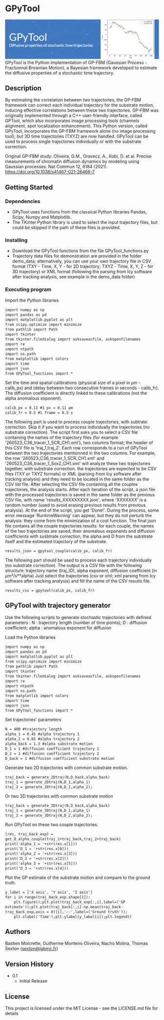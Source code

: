 # GPyTool
![Header](./Github_GPyTool_banner_v2.png)
GPyTool is the Python implementation of GP-FBM (Gaussian Process - Fractionnal Brownian Motion), a Bayesian framework developed to estimate the diffusive properties of a stochastic time trajectory.

## Description

By estimating the correlation between two trajectories, the GP-FBM framework can correct each individual trajectory for the substrate motion, inducing effective correlations between these two trajectories. GP-FBM was originally implemented through a C++ user-friendly interface, called GPTool, which also incorporates image processing tools (channels alignment, spot localization enhancement). This Python version, called GPyTool, incorporates the GP-FBM framework alone (no image processing tool); but 3D time trajectories (TXYZ) are now handled. GPyTool can be used to process single trajectories individually or with the substrate correction.

Original GP-FBM study: Oliveira, G.M., Oravecz, A., Kobi, D. et al. Precise measurements of chromatin diffusion dynamics by modeling using Gaussian processes. Nat Commun 12, 6184 (2021). https://doi.org/10.1038/s41467-021-26466-7

## Getting Started

### Dependencies

* GPyTool uses functions from the classical Python libraries Pandas, Scipy, Numpy and Matplotlib.
* The TKinter Python library is used to select the input trajectory files, but could be skipped if the path of these files is provided.

### Installing

* Download the GPyTool functions from the file GPyTool_functions.py
* Trajectory data files for demonstration are provided in the folder demo_data; alternatively, you can use your own trajectory file in CSV format (TXY - Time, X, Y - for 2D trajectory; TXYZ - Time, X, Y, Z - for 3D trajectory) or XML format (following the parsing from Icy software after tracking analysis, see example in the demo_data folder)

### Executing program

Import the Python libraries
```
import numpy as np
import pandas as pd
import matplotlib.pyplot as plt
from scipy.optimize import minimize
from pathlib import Path
import tkinter
from tkinter.filedialog import asksaveasfile, askopenfilenames
import re
import ntpath
import os.path
from matplotlib import colors
import time
import json
from GPyTool_functions import *
```
Set the time and spatial calibrations (physical size of a pixel in µm - calib_px) and (delay between two consecutive frames in seconds - calib_fr). The diffusion coefficient is directly linked to these calibrations (not the alpha anomalous exponent).
```
calib_px = 0.11 #1 px = 0.11 µm
calib_fr = 0.5 #1 frame = 0.5 s
```
The following part is used to process couple trajectories, with subtrate correction. Skip it if you want to process individually the trajectories (no substrate correction). The script first asks you to select a CSV file containing the names of the trajectory files (for example '260523_C36_tracer_1_SCR_CH1.xml'), two columns format; the header of this CSV file is 'traj_1,traj_2'. Each row corresponds to a run of GPyTool between the two trajectories mentionned in the two columns. For example, the row '260523_C36_tracer_1_SCR_CH1.xml' and '260523_C36_tracer_1_Sox2_CH1.xml' will analyze these two trajectories together, with substrate correction. the trajectories are expected to be CSV files (TXY or TXYZ formats) or XML (parsing from Icy software after tracking analysis) and they need to be located in the same folder as the CSV list file. After selecting the CSV file containing all the couples trajectories, the analysis starts. After each iteration of the script, a json file with the processed trajectories is saved in the same folder as the previous CSV file, with name 'results_XXXXXXXXX.json', where 'XXXXXXX' is a random number (used to avoid erasing previous results from previous analysis). At the end of the script, you get 'Done!'. During the process, some error message 'RuntimeWarning' can appear, but they do not perturb the analysis: they come from the minimization of a cost function. The final json file contains all the couple trajectories results: for each couple, the names of the two trajectories are saved, their anomalous exponents and diffusion coefficients with susbtrate correction, the alpha and D from the substrate itself and the estimated trajectory of the substrate.
```
results_json = gpytool_couple(calib_px, calib_fr)
```
The following part should be used to process each trajectory individually (no substrate correction). The output is a CSV file with the following structure: trajectory name (traj_ID), alpha exponent, diffusion coefficient (in µm²/s**alpha)
Just select the trajectories (csv or xml; xml parsing from Icy software after tracking analysis) and fill the name of the CSV results file.
```
results_csv = gpytool(calib_px, calib_fr)
```

## GPyTool with trajectory generator
Use the following scripts to generate stochastic trajectories with defined parameters :
N : trajectory length (number of time points);
D : diffusion coefficient;
alpha : anomalous exponent for diffusion

Load the Python libraries
```
import numpy as np
import pandas as pd
import matplotlib.pyplot as plt
from scipy.optimize import minimize
from pathlib import Path
import tkinter
from tkinter.filedialog import asksaveasfile, askopenfilenames
import re
import ntpath
import os.path
from matplotlib import colors
import time
import json
from GPyTool_functions import *
```
Set trajectories' parameters
```
N = 400 #trajectory length
alpha_1 = 0.45 #alpha trajectory 1
alpha_2 = 0.65 #alpha trajectory 2
alpha_back = 1.3 #alpha substrate motion
D_1 = 1 #diffusion coefficient trajectory 1
D_2 = 1 #diffusion coefficient trajectory 2
D_back = 1 #diffusion coefficient substrate motion
```
Generate two 2D trajectories with common substrate motion.
```
traj_back = generate_2Dtraj(N,D_back,alpha_back)
traj_1 = generate_2Dtraj(N,D_1,alpha_1)
traj_2 = generate_2Dtraj(N,D_2,alpha_2);
```
Or two 3D trajectories with common substrate motion
```
traj_back = generate_3Dtraj(N,D_back,alpha_back)
traj_1 = generate_3Dtraj(N,D_1,alpha_1)
traj_2 = generate_3Dtraj(N,D_2,alpha_2);
```
Run GPyTool on these two couple trajectories.
```
[res, traj_back_exp] = get_D_alpha_couple(traj_1+traj_back,traj_2+traj_back)
print('alpha_1 = '+str(res.x[1]))
print('D_1 = '+str(res.x[0]))
print('alpha_2 = '+str(res.x[3]))
print('D_2 = '+str(res.x[2]))
print('alpha_3 = '+str(res.x[5]))
print('D_3 = '+str(res.x[4]))
```
Plot the GP estimate of the substrate motion and compare to the ground truth.
```
y_label = ['X axis', 'Y axis', 'Z axis']
for i in range(traj_back_exp.shape[1]):
    plt.figure();plt.plot(traj_back_exp[:,i],label=('GP estimate'));plt.plot(traj_back[:,i]-np.mean(traj_back-traj_back_exp,axis = 0)[i],'--',label=('Ground truth'));
    plt.xlabel('Time');plt.ylabel(y_label[i]);plt.legend()
```

## Authors

Bastien Molcrette, Guilherme Monteiro Oliveira, Nacho Molina, Thomas Sexton (sexton@igbmc.fr)

## Version History

* 0.1
    * Initial Release

## License

This project is licensed under the MIT License - see the LICENSE.md file for details
